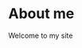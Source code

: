 <!DOCTYPE html>
<html>
  <head>
     <title>Princess Wolf</title>    
  </head>
  
  <body>  
  <h1> About me </h1>
<p>Welcome to my site</p>
  </body>
</html>
